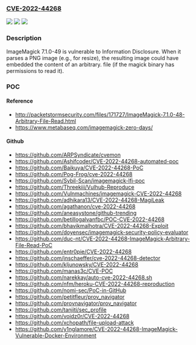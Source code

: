 ### [CVE-2022-44268](https://cve.mitre.org/cgi-bin/cvename.cgi?name=CVE-2022-44268)
![](https://img.shields.io/static/v1?label=Product&message=n%2Fa&color=blue)
![](https://img.shields.io/static/v1?label=Version&message=n%2Fa&color=blue)
![](https://img.shields.io/static/v1?label=Vulnerability&message=n%2Fa&color=brighgreen)

### Description

ImageMagick 7.1.0-49 is vulnerable to Information Disclosure. When it parses a PNG image (e.g., for resize), the resulting image could have embedded the content of an arbitrary. file (if the magick binary has permissions to read it).

### POC

#### Reference
- http://packetstormsecurity.com/files/171727/ImageMagick-7.1.0-48-Arbitrary-File-Read.html
- https://www.metabaseq.com/imagemagick-zero-days/

#### Github
- https://github.com/ARPSyndicate/cvemon
- https://github.com/Ashifcoder/CVE-2022-44268-automated-poc
- https://github.com/Baikuya/CVE-2022-44268-PoC
- https://github.com/Pog-Frog/cve-2022-44268
- https://github.com/Sybil-Scan/imagemagick-lfi-poc
- https://github.com/Threekiii/Vulhub-Reproduce
- https://github.com/Vulnmachines/imagemagick-CVE-2022-44268
- https://github.com/adhikara13/CVE-2022-44268-MagiLeak
- https://github.com/agathanon/cve-2022-44268
- https://github.com/aneasystone/github-trending
- https://github.com/betillogalvanfbc/POC-CVE-2022-44268
- https://github.com/bhavikmalhotra/CVE-2022-44268-Exploit
- https://github.com/doyensec/imagemagick-security-policy-evaluator
- https://github.com/duc-nt/CVE-2022-44268-ImageMagick-Arbitrary-File-Read-PoC
- https://github.com/entr0pie/CVE-2022-44268
- https://github.com/jnschaeffer/cve-2022-44268-detector
- https://github.com/kljunowsky/CVE-2022-44268
- https://github.com/manas3c/CVE-POC
- https://github.com/narekkay/auto-cve-2022-44268.sh
- https://github.com/nfm/heroku-CVE-2022-44268-reproduction
- https://github.com/nomi-sec/PoC-in-GitHub
- https://github.com/petitfleur/prov_navigator
- https://github.com/provnavigator/prov_navigator
- https://github.com/tanjiti/sec_profile
- https://github.com/voidz0r/CVE-2022-44268
- https://github.com/xchopath/file-upload-attack
- https://github.com/y1nglamore/CVE-2022-44268-ImageMagick-Vulnerable-Docker-Environment

